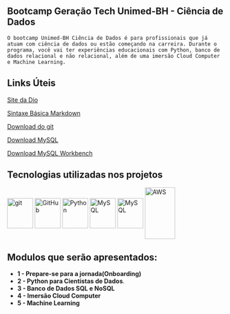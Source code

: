 ## Bootcamp Geração Tech Unimed-BH - Ciência de Dados



```
O bootcamp Unimed-BH Ciência de Dados é para profissionais que já atuam com ciência de dados ou estão começando na carreira. Durante o programa, você vai ter experiências educacionais com Python, banco de dados relacional e não relacional, além de uma imersão Cloud Computer e Machine Learning.
```



## Links Úteis

[Site da Dio](https://dio.me/)

[Sintaxe Básica Markdown](https://www.markdownguide.org/basic-syntax/)

[Download do git](https://git-scm.com/downloads)

[Download MySQL](https://dev.mysql.com/downloads/mysql/8.0.html)

[Download MySQL Workbench](https://dev.mysql.com/downloads/workbench/)



## Tecnologias utilizadas nos projetos

<div style="display: inline_block">
<img align="center" alt="git" height="70" width="60" src="https://cdn.jsdelivr.net/gh/devicons/devicon/icons/git/git-original-wordmark.svg"/>
<img align="center" alt="GitHub" height="70" width="60" src="https://cdn.jsdelivr.net/gh/devicons/devicon/icons/github/github-original-wordmark.svg" />
<img  align="center" alt="Python" height="70" width="60" src="https://cdn.jsdelivr.net/gh/devicons/devicon/icons/python/python-original-wordmark.svg" />              
<img align="center" alt="MySQL" height="70" width="60"  src="https://cdn.jsdelivr.net/gh/devicons/devicon/icons/mysql/mysql-original-wordmark.svg" />
<img align="center" alt="MySQL" height="70" width="60" src="https://cdn.jsdelivr.net/gh/devicons/devicon/icons/mongodb/mongodb-original-wordmark.svg" />
<img align="center" alt="AWS" height="120" width="70" src="https://cdn.jsdelivr.net/gh/devicons/devicon/icons/amazonwebservices/amazonwebservices-original-wordmark.svg" />


## Modulos que serão apresentados:

- **1 - Prepare-se para a jornada(Onboarding)**
- **2 - Python para Cientistas de Dados**.
- **3 - Banco de Dados SQL e NoSQL**
- **4 - Imersão Cloud Computer**
- **5 - Machine Learning**



